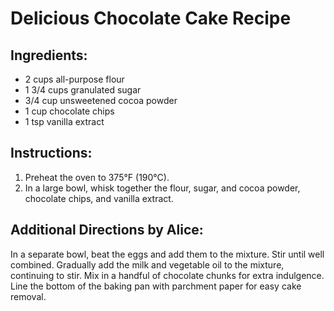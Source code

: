 # Delicious Chocolate Cake Recipe

## Ingredients:
- 2 cups all-purpose flour
- 1 3/4 cups granulated sugar
- 3/4 cup unsweetened cocoa powder
- 1 cup chocolate chips
- 1 tsp vanilla extract

## Instructions:
1. Preheat the oven to 375°F (190°C).
2. In a large bowl, whisk together the flour, sugar, and cocoa powder, chocolate chips, and vanilla extract.

## Additional Directions by Alice:
In a separate bowl, beat the eggs and add them to the mixture. Stir until well combined.
Gradually add the milk and vegetable oil to the mixture, continuing to stir.
Mix in a handful of chocolate chunks for extra indulgence.
Line the bottom of the baking pan with parchment paper for easy cake removal.